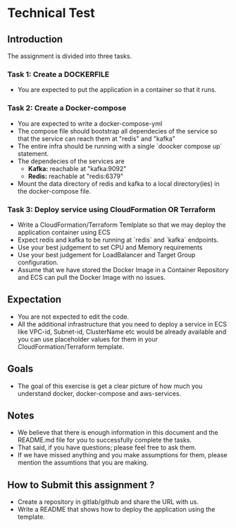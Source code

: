 # Technical Test

## Introduction

The assignment is divided into three tasks.

### Task 1: Create a DOCKERFILE

-   You are expected to put the application in a container so that it runs.

### Task 2: Create a Docker-compose

-   You are expected to write a docker-compose-yml
-   The compose file should bootstrap all dependecies of the service so that the service can reach them at "redis" and "kafka"
-   The entire infra should be running with a single \`doocker compose up\` statement.
-   The dependecies of the services are 
    -   **Kafka:** reachable at "kafka:9092"
    -   **Redis:** reachable at "redis:6379"
-   Mount the data directory of redis and kafka to a local directory(ies) in the docker-compose file.

### Task 3: Deploy service using CloudFormation OR Terraform

-   Write a CloudFormation/Terraform Temlplate so that we may deploy the application container using ECS
-   Expect redis and kafka to be running at \`redis\` and \`kafka\` endpoints.
-   Use your best judgement to set CPU and Memory requirements
-   Use your best judgement for LoadBalancer and Target Group configuration.
-   Assume that we have stored the Docker Image in a Container Repository and ECS can pull the Docker Image with no issues.


## Expectation

-   You are not expected to edit the code.
-   All the additional infrastructure that you need to deploy a service in ECS like VPC-id, Subnet-id, ClusterName etc would be already available and you can use placeholder values for them in your CloudFormation/Terraform template.


## Goals

-   The goal of this exercise is get a clear picture of how much you understand docker, docker-compose and aws-services.


## Notes

-   We believe that there is enough information in this document and the README.md file for you to successfully complete the tasks.
-   That said, if you have questions; please feel free to ask them.
-   If we have missed anything and you make assumptions for them, please mention the assumtions that you are making.


## How to Submit this assignment ?

-   Create a repository in gitlab/github and share the URL with us.
-   Write a README that shows how to deploy the application using the template.

